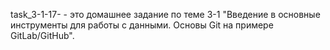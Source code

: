 task_3-1-17- - это домашнее задание по теме 3-1 "Введение в основные инструменты для работы с данными. Основы Git на примере GitLab/GitHub".
